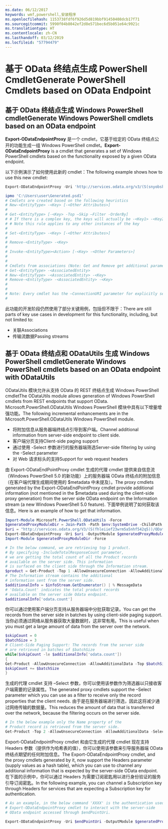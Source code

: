 ```yaml
---
ms.date: 06/12/2017
keywords: wmf,powershell,安装程序
ms.openlocfilehash: 1153738fdf6f926d5d819bbf91450408dcb17f71
ms.sourcegitcommit: 5990f04b8042ef2d8e571bec6d5b051e64c9921c
ms.translationtype: HT
ms.contentlocale: zh-CN
ms.lasthandoff: 03/12/2019
ms.locfileid: "57794479"
---
```

# <a name="generate-powershell-cmdlets-based-on-odata-endpoint"></a><span data-ttu-id="72051-102">基于 OData 终结点生成 PowerShell Cmdlet</span><span class="sxs-lookup"><span data-stu-id="72051-102">Generate PowerShell Cmdlets based on OData Endpoint</span></span>

## <a name="generate-windows-powershell-cmdlets-based-on-an-odata-endpoint"></a><span data-ttu-id="72051-103">基于 OData 终结点生成 Windows PowerShell cmdlet</span><span class="sxs-lookup"><span data-stu-id="72051-103">Generate Windows PowerShell cmdlets based on an OData endpoint</span></span>

<span data-ttu-id="72051-104">**Export-ODataEndpointProxy** 是一个 cmdlet，它基于给定的 OData 终结点公开的功能生成一组 Windows PowerShell cmdlet。</span><span class="sxs-lookup"><span data-stu-id="72051-104">**Export-ODataEndpointProxy** is a cmdlet that generates a set of Windows PowerShell cmdlets based on the functionality exposed by a given OData endpoint.</span></span>

<span data-ttu-id="72051-105">以下示例演示了如何使用此新的 cmdlet：</span><span class="sxs-lookup"><span data-stu-id="72051-105">The following example shows how to use this new cmdlet:</span></span>

```powershell
Export-ODataEndpointProxy -Uri 'http://services.odata.org/v3/(S(snyobsk1hhutkb2yulwldgf1))/odata/odata.svc' -OutputModule C:\Users\user\Generated.psd1

ipmo 'C:\Users\user\Generated.psd1'
# Cmdlets are created based on the following heuristics
# New-<EntityType> -<Key> [-<Other Attributes>]
#
# Get-<EntityType> [-<Key> -Top –Skip –Filter -OrderBy]
# # If there is a complex key, the keys will actually be -<Key1> -<Key2>…
# # Note this rule applies to any other instances of the key
#
# Set-<EntityType> -<Key> [-<Other Attributes>]
#
# Remove-<EntityType> -<Key>
#
# Invoke-<EntityType><Action> [-<Key> -<Other Parameters>]
#
#
# Cmdlets from associations (Note: Get and Remove get additional parameter sets)
# Get-<EntityType> -<AssociatedEntity>
# New-<EntityType> -<AssociatedEntity> -<Key>
# Remove-<EntityType> -<AssociatedEntity> -<Key>
#
#
# Note: Every cmdlet has the –ConnectionURI parameter for explicitly setting the URI of the endpoint. This normally uses the same address that you gave the Export-ODataEndpointProxy cmdlet, but can be overridden in this fashion for the sake of similar endpoints.
#
```

<span data-ttu-id="72051-106">此功能的开发阶段仍然使用了部分关键用例，包括但不限于：</span><span class="sxs-lookup"><span data-stu-id="72051-106">There are still parts of key use cases in development for this functionality, including, but not limited to:</span></span>
-   <span data-ttu-id="72051-107">关联</span><span class="sxs-lookup"><span data-stu-id="72051-107">Associations</span></span>
-   <span data-ttu-id="72051-108">传输流数据</span><span class="sxs-lookup"><span data-stu-id="72051-108">Passing streams</span></span>

## <a name="generate-windows-powershell-cmdlets-based-on-an-odata-endpoint-with-odatautils"></a><span data-ttu-id="72051-109">基于 OData 终结点和 ODataUtils 生成 Windows PowerShell cmdlet</span><span class="sxs-lookup"><span data-stu-id="72051-109">Generate Windows PowerShell cmdlets based on an OData endpoint with ODataUtils</span></span>

<span data-ttu-id="72051-110">ODataUtils 模块允许从支持 OData 的 REST 终结点生成 Windows PowerShell cmdlet</span><span class="sxs-lookup"><span data-stu-id="72051-110">The ODataUtils module allows generation of Windows PowerShell cmdlets from REST endpoints that support OData.</span></span> <span data-ttu-id="72051-111">Microsoft.PowerShell.ODataUtils Windows PowerShell 模块中具有以下增量增强功能。</span><span class="sxs-lookup"><span data-stu-id="72051-111">The following incremental enhancements are in the Microsoft.PowerShell.ODataUtils Windows PowerShell module.</span></span>
-   <span data-ttu-id="72051-112">将附加信息从服务器端终结点引导到客户端。</span><span class="sxs-lookup"><span data-stu-id="72051-112">Channel additional information from server-side endpoint to client side.</span></span>
-   <span data-ttu-id="72051-113">客户端分页支持</span><span class="sxs-lookup"><span data-stu-id="72051-113">Client-side paging support</span></span>
-   <span data-ttu-id="72051-114">通过使用 -Select 参数进行的服务器端筛选</span><span class="sxs-lookup"><span data-stu-id="72051-114">Server-side filtering by using the -Select parameter</span></span>
-   <span data-ttu-id="72051-115">对 Web 请求标头的支持</span><span class="sxs-lookup"><span data-stu-id="72051-115">Support for web request headers</span></span>

<span data-ttu-id="72051-116">由 Export-ODataEndPointProxy cmdlet 生成的代理 cmdlet 提供来自信息流（Windows PowerShell 5.0 的新功能）上的服务器端 OData 终结点的附加信息（在客户端代理生成期间使用的 $metadata 中未提及）。</span><span class="sxs-lookup"><span data-stu-id="72051-116">The proxy cmdlets generated by the Export-ODataEndPointProxy cmdlet provide additional information (not mentioned in the $metadata used during the client-side proxy generation) from the server side OData endpoint on the Information stream (a new Windows PowerShell 5.0 feature).</span></span> <span data-ttu-id="72051-117">下面举例说明了如何获取该信息。</span><span class="sxs-lookup"><span data-stu-id="72051-117">Here is an example of how to get that information.</span></span>

```powershell
Import-Module Microsoft.PowerShell.ODataUtils -Force
$generatedProxyModuleDir = Join-Path -Path $env:SystemDrive -ChildPath 'ODataDemoProxy'
$uri = "http://services.odata.org/V3/(S(fhleiief23wrm5a5nhf542q5))/OData/OData.svc/"
Export-ODataEndpointProxy -Uri $uri -OutputModule $generatedProxyModuleDir -Force -AllowUnSecureConnection -Verbose -AllowClobber
Import-Module $generatedProxyModuleDir -Force

# In the below command, we are retrieving top 1 product.
# By specifying -IncludeTotalResponseCount parameter,
# we are getting the total count of all the Product records
# available on the server side. This information
# is surfaced on the client side through the Information stream.
$product = Get-Product -Top 1 -AllowUnsecureConnection -AllowAdditionalData -IncludeTotalResponseCount -InformationVariable infoStream
# The Information stream contains the additional
# information sent from the server side.
$additionalInfo = $infoStream.GetEnumerator() | % MessageData
# 'Odata.Count' indicates the total product records
# available on the server side Odata endpoint.
$additionalInfo['odata.count']
```

<span data-ttu-id="72051-118">你可以通过使用客户端分页支持从服务器端中分批获取记录。</span><span class="sxs-lookup"><span data-stu-id="72051-118">You can get the records from the server side in batches by using client-side paging support.</span></span> <span data-ttu-id="72051-119">当你必须通过网络从服务器获取大量数据时，这非常有用。</span><span class="sxs-lookup"><span data-stu-id="72051-119">This is useful when you must get a large amount of data from the server over the network.</span></span>

```powershell
$skipCount = 0
$batchSize = 3
# Client-Side Paging Support: The records from the server side
# are retrieved in batches of $batchSize
while($skipCount -le $additionalInfo['odata.count'])
{
Get-Product -AllowUnsecureConnection -AllowAdditionalData -Top $batchSize -Skip $skipCount
$skipCount += $batchSize
}
```

<span data-ttu-id="72051-120">生成的代理 cmdlet 支持 –Select 参数，你可以使用该参数作为筛选器以只接收客户端需要的记录属性。</span><span class="sxs-lookup"><span data-stu-id="72051-120">The generated proxy cmdlets support the –Select parameter which you can use as a filter to receive only the record properties that the client needs.</span></span> <span data-ttu-id="72051-121">由于是在服务器端进行筛选，因此这将减少通过网络传输的数据量。</span><span class="sxs-lookup"><span data-stu-id="72051-121">This reduces the amount of data that is transferred over the network, because the filtering occurs on the server side.</span></span>

```powershell
# In the below example only the Name property of the
# Product record is retrieved from the server side.
Get-Product -Top 2 -AllowUnsecureConnection -AllowAdditionalData -Select Name
```

<span data-ttu-id="72051-122">Export-ODataEndpointProxy cmdlet 和由它生成的代理 cmdlet 现在支持 Headers 参数（提供作为哈希表的值），你可以使用该参数来引导服务器端 OData 终结点期望的任何附加信息。</span><span class="sxs-lookup"><span data-stu-id="72051-122">The Export-ODataEndpointProxy cmdlet, and the proxy cmdlets generated by it, now support the Headers parameter (supply values as a hash table), which you can use to channel any additional information that is expected by the server-side OData endpoint.</span></span> <span data-ttu-id="72051-123">在下面的示例中，你可以通过 Headers 为需要订阅密匙用以进行身份验证的服务引导订阅密匙。</span><span class="sxs-lookup"><span data-stu-id="72051-123">In the following example, you can channel a Subscription key through Headers for services that are expecting a Subscription key for authentication.</span></span>

```powershell
# As an example, in the below command 'XXXX' is the authentication used by the
# Export-ODataEndpointProxy cmdlet to interact with the server-side
# OData endpoint accessed through $endPointUri.

Export-ODataEndpointProxy -Uri $endPointUri -OutputModule $generatedProxyModuleDir -Force -AllowUnSecureConnection -Verbose -Headers @{'subscription-key'='XXXX'}
```
